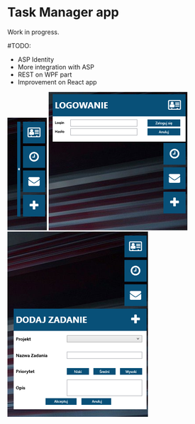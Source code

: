 # Task Manager app


Work in progress.

#TODO:
- ASP Identity
- More integration with ASP
- REST on WPF part
- Improvement on React app

![My image](https://github.com/michasacuer/TaskManager-edu/blob/master/TaskManager-wpf/1.PNG) ![My image](https://github.com/michasacuer/TaskManager-edu/blob/master/TaskManager-wpf/2.PNG) ![My image](https://github.com/michasacuer/TaskManager-edu/blob/master/TaskManager-wpf/3.PNG)
